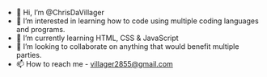 - 👋 Hi, I’m @ChrisDaVillager
- 👀 I’m interested in learning how to code using multiple coding languages and programs.
- 🌱 I’m currently learning HTML, CSS & JavaScript
- 💞️ I’m looking to collaborate on anything that would benefit multiple parties.
- 📫 How to reach me - villager2855@gmail.com

<!---
ChrisDaVillager/ChrisDaVillager is a ✨ special ✨ repository because its `README.md` (this file) appears on your GitHub profile.
You can click the Preview link to take a look at your changes.
--->
